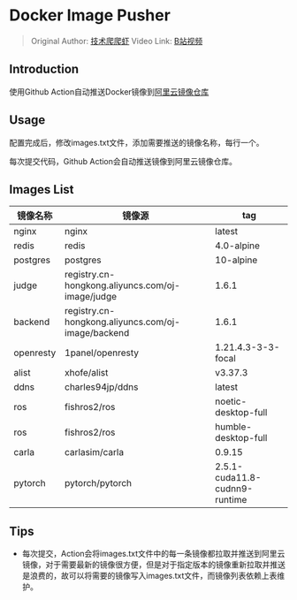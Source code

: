 # Docker Image Pusher

> Original Author: [技术爬爬虾](https://github.com/tech-shrimp/me)
> Video Link: [B站视频](https://www.bilibili.com/video/BV1Zn4y19743/)

## Introduction

使用Github Action自动推送Docker镜像到[阿里云镜像仓库](https://cr.console.aliyun.com/)

## Usage

配置完成后，修改images.txt文件，添加需要推送的镜像名称，每行一个。

每次提交代码，Github Action会自动推送镜像到阿里云镜像仓库。

## Images List

| 镜像名称 | 镜像源 | tag |
| --- | --- | --- |
| nginx | nginx | latest |
| redis | redis | 4.0-alpine |
| postgres | postgres | 10-alpine |
| judge | registry.cn-hongkong.aliyuncs.com/oj-image/judge | 1.6.1 |
| backend | registry.cn-hongkong.aliyuncs.com/oj-image/backend | 1.6.1 |
| openresty | 1panel/openresty | 1.21.4.3-3-3-focal |
| alist | xhofe/alist | v3.37.3 |
| ddns | charles94jp/ddns | latest |
| ros | fishros2/ros | noetic-desktop-full |
| ros | fishros2/ros | humble-desktop-full |
| carla | carlasim/carla | 0.9.15 |
| pytorch | pytorch/pytorch | 2.5.1-cuda11.8-cudnn9-runtime |

## Tips

- 每次提交，Action会将images.txt文件中的每一条镜像都拉取并推送到阿里云镜像，对于需要最新的镜像很方便，但是对于指定版本的镜像重新拉取并推送是浪费的，故可以将需要的镜像写入images.txt文件，而镜像列表依赖上表维护。
  
